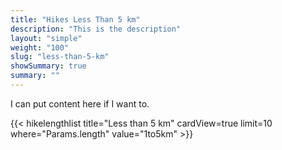 ```yaml
---
title: "Hikes Less Than 5 km"
description: "This is the description"
layout: "simple"
weight: "100"
slug: "less-than-5-km"
showSummary: true
summary: ""
---
```

I can put content here if I want to.

{{< hikelengthlist title="Less than 5 km" cardView=true limit=10 where="Params.length" value="1to5km" >}}
